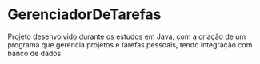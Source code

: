 # GerenciadorDeTarefas
Projeto desenvolvido durante os estudos em Java, com a criação de um programa que gerencia projetos e tarefas pessoais, tendo integração com banco de dados.
